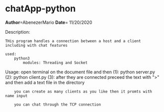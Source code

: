 # chatApp-python
 __Author__=AbenezerMario
__Date__= 11/20/2020

Description: 

	THis program handles a connection between a host and a client including with chat features 

	used: 	
		python3 
	     	modules: Threading and Socket
Usage:
	open terminal on the document file and then 
		(1): python server.py
		(2): python client.py
		(3): after they are connected preceed the text with ">" and then add a text file in the directory

		you can create as many clients as you like then it promts with name input 
		
		you can chat through the TCP connection
